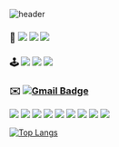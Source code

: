 ![header](https://capsule-render.vercel.app/api?type=waving&color=gradient&height=150&section=header&text=🍎_ioio(hyosungLEE)%20&fontSize=45)

### 📱  <img src="https://img.shields.io/badge/Swift-F05138?style=for-the-badge&logo=Swift&logoColor=white"> <img src="https://img.shields.io/badge/GitHub-41AD48?style=for-the-badge&logo=GitHub&logoColor=white"> <img src="https://img.shields.io/badge/Xcode-147EFB?style=for-the-badge&logo=Xcode&logoColor=white">

### 🕹️  <img src="https://img.shields.io/badge/EPL-7A2F9F?style=for-the-badge&logo=Premier League&logoColor=white"> <img src="https://img.shields.io/badge/Steam-000000?style=for-the-badge&logo=Steam&logoColor=white"> <img src="https://img.shields.io/badge/youtube-FF0000?style=for-the-badge&logo=youtube&logoColor=white">

### ✉️ [![Gmail Badge](https://img.shields.io/badge/Gmail-d14836?style=flat-square&logo=Gmail&logoColor=white&link=mailto:gytjdslazoq@gmail.com)](mailto:gytjdslazoq@gmail.com)

<img src="https://img.shields.io/badge/objective-c-blue?logo=apple&logoColor=white"> <img src="https://img.shields.io/github/languages/count/hyosunglee/swift"> <img src="https://img.shields.io/github/languages/top/hyosunglee/swift"> <img src="https://img.shields.io/github/languages/code-size/hyosunglee/swift"> <img src="https://img.shields.io/github/repo-size/hyosunglee/swift"> <img src="https://img.shields.io/github/issues/hyosunglee/swift"> <img src="https://img.shields.io/github/issues-closed/hyosunglee/swift"> <img src="https://img.shields.io/github/commit-activity/w/hyosunglee/swift"> <img src="https://img.shields.io/github/last-commit/hyosunglee/swift">

[![Top Langs](https://github-readme-stats.vercel.app/api/top-langs/?username=hyosunglee&layout=donut)](https://github.com/anuraghazra/github-readme-stats)



